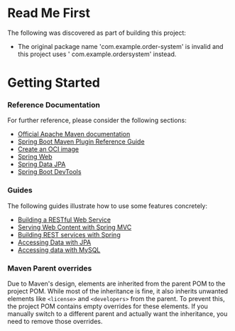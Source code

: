 # Read Me First

The following was discovered as part of building this project:

* The original package name 'com.example.order-system' is invalid and this project uses '
  com.example.ordersystem'
  instead.

# Getting Started

### Reference Documentation

For further reference, please consider the following sections:

* [Official Apache Maven documentation](https://maven.apache.org/guides/index.html)
* [Spring Boot Maven Plugin Reference Guide](https://docs.spring.io/spring-boot/3.5.6/maven-plugin)
* [Create an OCI image](https://docs.spring.io/spring-boot/3.5.6/maven-plugin/build-image.html)
* [Spring Web](https://docs.spring.io/spring-boot/3.5.6/reference/web/servlet.html)
* [Spring Data JPA](https://docs.spring.io/spring-boot/3.5.6/reference/data/sql.html#data.sql.jpa-and-spring-data)
* [Spring Boot DevTools](https://docs.spring.io/spring-boot/3.5.6/reference/using/devtools.html)

### Guides

The following guides illustrate how to use some features concretely:

* [Building a RESTful Web Service](https://spring.io/guides/gs/rest-service/)
* [Serving Web Content with Spring MVC](https://spring.io/guides/gs/serving-web-content/)
* [Building REST services with Spring](https://spring.io/guides/tutorials/rest/)
* [Accessing Data with JPA](https://spring.io/guides/gs/accessing-data-jpa/)
* [Accessing data with MySQL](https://spring.io/guides/gs/accessing-data-mysql/)

### Maven Parent overrides

Due to Maven's design, elements are inherited from the parent POM to the project POM.
While most of the inheritance is fine, it also inherits unwanted elements like `<license>` and `<developers>` from the
parent.
To prevent this, the project POM contains empty overrides for these elements.
If you manually switch to a different parent and actually want the inheritance, you need to remove those overrides.

